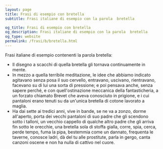 ```yaml
---
layout: page
title: Frasi di esempio con bretella 
subtitle: Frasi italiane di esempio con la parola  bretella

og_title: Frasi di esempio con bretella 
og_description: Frasi italiane di esempio con la parola  bretella
og_type: website
permalink: /frasi/b/bretella.html
---
```


Frasi italiane di esempio contenenti la parola bretella:


- Il disegno a scacchi di quella bretella gli tornava continuamente in mente.
- In mezzo a quella terribile meditazione, le idee che abbiamo indicato agitavano senza posa il suo cervello, entravano, uscivano, rientravano, facevano su di lui una sorta di pressione; e poi pensava anche, senza sapere perché, e con quell'ostinazione meccanica della fantasticheria, a un forzato chiamato Brevet che aveva conosciuto in prigione, e i cui pantaloni erano tenuti su da un'unica bretella di cotone lavorato a maglia.
- Ha dai sette ai tredici anni, vive in bande, se ne va a zonzo, dorme all'aperto, porta dei vecchi pantaloni di suo padre che gli scendono sotto i talloni, un vecchio cappello di qualche altro padre che gli arriva fin sotto le orecchie, una bretella sola di stoffa gialla, corre, spia, cerca, perde tempo, fuma la pipa, bestemmia come un dannato, frequenta le taverne, conosce ladri, dà del tu alle prostitute, parla in gergo, canta canzoni oscene e non ha nulla di cattivo nel cuore.
